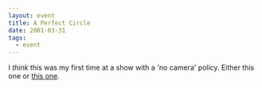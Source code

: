 ```yaml
---
layout: event
title: A Perfect Circle
date: 2001-03-31
tags:
  - event
---
```


I _think_ this was my first time at a show with a 'no camera' policy.
Either this one or [this one](../2001-09-06).
